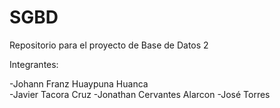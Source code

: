 # SGBD
Repositorio para el proyecto de Base de Datos 2

Integrantes:

-Johann Franz Huaypuna Huanca <br />
-Javier Tacora Cruz
-Jonathan Cervantes Alarcon
-José Torres
